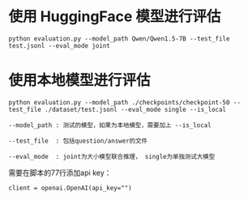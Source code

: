 # 使用 HuggingFace 模型进行评估
```
python evaluation.py --model_path Qwen/Qwen1.5-7B --test_file test.jsonl --eval_mode joint
```
# 使用本地模型进行评估
```
python evaluation.py --model_path ./checkpoints/checkpoint-50 --test_file ./dataset/test.jsonl --eval_mode single --is_local
```
```
--model_path : 测试的模型，如果为本地模型，需要加上 --is_local

--test_file  : 包括question/answer的文件

--eval_mode  : joint为大小模型联合推理， single为单独测试大模型
```

需要在脚本的77行添加api key：        
```
client = openai.OpenAI(api_key="")
```

